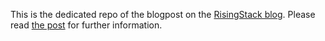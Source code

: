 This is the dedicated repo of the blogpost on the [RisingStack blog](https://blog.risingstack.com). Please read [the post](https://blog.risingstack.com/how-to-debug-a-node-js-app-in-a-docker-container/) for further information.
